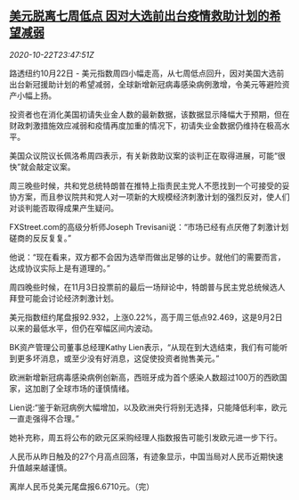 <!--1603410902000-->
[美元脱离七周低点 因对大选前出台疫情救助计划的希望减弱](https://cn.reuters.com/article/forex-close-1022-thur-idCNKBS2773A1)
------

<div><i>2020-10-22T23:47:51Z</i></div><p>路透纽约10月22日 - 美元指数周四小幅走高，从七周低点回升，因对美国大选前出台新冠援助计划的希望减弱，全球新增新冠病毒感染病例激增，令美元等避险资产小幅上扬。</p><p>投资者也在消化美国初请失业金人数的最新数据，该数据显示降幅大于预期，但在财政刺激措施效应减弱和疫情再度加重的情况下，初请失业金数据仍维持在极高水平。</p><p>美国众议院议长佩洛希周四表示，有关新救助议案的谈判正在取得进展，可能“很快”就会敲定议案。</p><p>周三晚些时候，共和党总统特朗普在推特上指责民主党人不愿找到一个可接受的妥协方案，而且参议院共和党人对一项新的大规模经济刺激计划的强烈反对，使人们对谈判能否取得成果产生疑问。</p><p>FXStreet.com的高级分析师Joseph Trevisani说：“市场已经有点厌倦了刺激计划磋商的反反复复。”</p><p>他说：“现在看来，双方都不会因为选举而做出足够的让步。就他们的需要而言，达成协议实际上是有道理的。”</p><p>周四晚些时候，在11月3日投票前的最后一场辩论中，特朗普与民主党总统候选人拜登可能会讨论经济刺激计划。</p><p>美元指数纽约尾盘报92.932，上涨0.22%，高于周三低点92.469，这是9月2日以来的最低水平，但仍在窄幅区间内波动。</p><p>BK资产管理公司董事总经理Kathy Lien表示，“从现在到大选结束，我们有可能听到更多坏消息，或至少没有好消息，这促使投资者抛售美元。”</p><p>欧洲新增新冠病毒感染病例创新高，西班牙成为首个感染人数超过100万的西欧国家，这加剧了全球市场的谨慎情绪。</p><p>Lien说:“鉴于新冠病例大幅增加，以及欧洲央行将别无选择，只能降低利率，欧元一直走强得不合理。”</p><p>她补充称，周五将公布的欧元区采购经理人指数报告可能引发欧元进一步下行。</p><p>人民币从昨日触及的27个月高点回落，有迹象显示，中国当局对人民币近期快速升值越来越谨慎。</p><p>离岸人民币兑美元尾盘报6.6710元。（完）</p>
